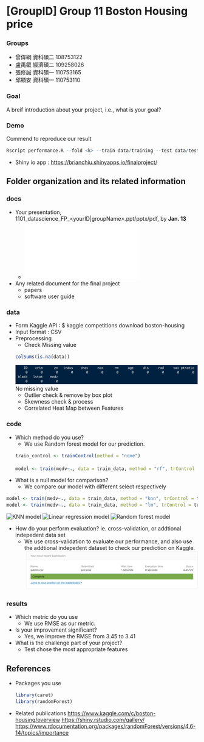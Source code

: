 # [GroupID] Group 11 Boston Housing price

### Groups
* 曾偉綱	資科碩二	108753122
* 盧禹叡	經濟碩二	109258026
* 張修誠	資科碩一	110753165
* 邱顯安	資科碩一	110753110



### Goal
A breif introduction about your project, i.e., what is your goal?

### Demo 
Commend to reproduce our result

```R
Rscript performance.R --fold <k> --train data/training --test data/test --report results/performance.csv --predict result/predict.csv
```
* Shiny io app : https://brianchiu.shinyapps.io/finalproject/

## Folder organization and its related information

### docs
* Your presentation, 1101_datascience_FP_<yourID|groupName>.ppt/pptx/pdf, by **Jan. 13**
  * ![Final project PTT](DS_final_project_group11.pdf)
* Any related document for the final project
  * papers
  * software user guide

### data

* Form Kaggle API : $ kaggle competitions download boston-housing
* Input format : CSV
* Preprocessing
  * Check Missing value
  ```R
  colSums(is.na(data))
  ```
  ![Missing Value](Missing_value_checking.png)
    No missing value
  * Outlier check & remove by box plot
  * Skewness check & process
  * Correlated Heat Map between Features 
  

### code

* Which method do you use?
  * We use Random forest model for our prediction.
  ```R
  train_control <- trainControl(method = "none")

  model <- train(medv~., data = train_data, method = "rf", trControl = train_control)
  ```
* What is a null model for comparison?
  * We compare our model with different select respectively
 ```R
 model <- train(medv~., data = train_data, method = "knn", trControl = train_control)
 model <- train(medv~., data = train_data, method = "lm", trControl = train_control)
 ```
 ![KNN model](KNN_model.png)
 ![Linear regression model](Linear_Regression_model.png)
 ![Random forest model](Random_forest_model.png)
 
* How do your perform evaluation? ie. cross-validation, or addtional indepedent data set
  * We use cross-validation to evaluate our performance, and also use the addtional indepedent dataset to check our prediction on Kaggle.
  ![Kaggle submission](Kaggle.png)
  
  
  
### results

* Which metric do you use 
  * We use RMSE as our metric.
* Is your improvement significant?
  * Yes, we improve the RMSE from 3.45 to 3.41
* What is the challenge part of your project?
  * Test chose the most appropriate features

## References
* Packages you use
  ```R
  library(caret)
  library(randomForest)  
  ```
* Related publications
  https://www.kaggle.com/c/boston-housing/overview
  https://shiny.rstudio.com/gallery/
  https://www.rdocumentation.org/packages/randomForest/versions/4.6-14/topics/importance
  
